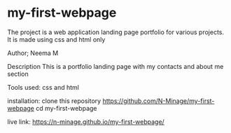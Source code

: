 # my-first-webpage
The project is a web application landing page portfolio for various projects. It is made using css and html only

Author; Neema M

Description This is a portfolio landing page with my contacts and about me section

Tools used: css and html

installation: clone this repository https://github.com/N-Minage/my-first-webpage cd my-first-webpage

live link:  https://n-minage.github.io/my-first-webpage/

